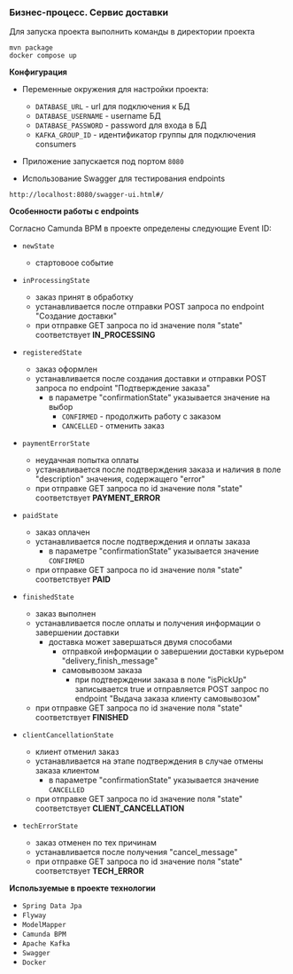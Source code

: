 ### Бизнес-процесс. Сервис доставки
Для запуска проекта выполнить команды в директории проекта
```
mvn package 
docker compose up
```

**Конфигурация**

- Переменные окружения для настройки проекта:
    - ```DATABASE_URL``` - url для подключения к БД
    - ```DATABASE_USERNAME``` - username БД
    - ```DATABASE_PASSWORD``` - password для входа в БД
    - ```KAFKA_GROUP_ID``` - идентификатор группы для подключения consumers

- Приложение запускается под портом ```8080```


- Использование Swagger для тестирования endpoints
```
http://localhost:8080/swagger-ui.html#/
```
**Особенности работы с endpoints**
 
Согласно Camunda BPM в проекте определены следующие Event ID:
- ```newState```
  - стартовоое событие
  
- ```inProcessingState```
  - заказ принят в обработку
  - устанавливается после отправки POST запроса по endpoint "Создание доставки"
  - при отправке GET запроса по id значение поля "state" соответствует **IN_PROCESSING**
  
- ```registeredState```
  - заказ оформлен
  - устанавливается после создания доставки и отправки POST запроса по endpoint "Подтверждение заказа"
    - в параметре "confirmationState" указывается значение на выбор
      - ```CONFIRMED```  - продолжить работу с заказом
      - ```CANCELLED``` - отменить заказ
  
- ```paymentErrorState```
  - неудачная попытка оплаты
  - устанавливается после подтверждения заказа и наличия в поле "description" значения, содержащего "error"
  - при отправке GET запроса по id значение поля "state" соответствует **PAYMENT_ERROR**
  
- ```paidState```
  - заказ оплачен
  - устанавливается после подтверждения и оплаты заказа
    - в параметре "confirmationState" указывается значение ```CONFIRMED```
  - при отправке GET запроса по id значение поля "state" соответствует **PAID**
  
- ```finishedState```
  - заказ выполнен
  - устанавливается после оплаты и получения информации о завершении доставки
    - доставка может завершаться двумя способами 
      - отправкой информации о завершении доставки курьером "delivery_finish_message"
      - самовывозом заказа 
        - при подтверждении заказа в поле "isPickUp" записывается true и отправляется POST запрос по endpoint "Выдача заказа клиенту самовывозом"
  - при отправке GET запроса по id значение поля "state" соответствует **FINISHED**
  
- ```clientCancellationState```
  - клиент отменил заказ
  - устанавливается на этапе подтверждения в случае отмены заказа клиентом
    - в параметре "confirmationState" указывается значение ```CANCELLED```
  - при отправке GET запроса по id значение поля "state" соответствует **CLIENT_CANCELLATION**
  
- ```techErrorState```
  - заказ отменен по тех причинам 
  - устанавливается после получения "cancel_message"
  - при отправке GET запроса по id значение поля "state" соответствует **TECH_ERROR**


**Используемые в проекте технологии**
- ```Spring Data Jpa```
- ```Flyway```
- ```ModelMapper```
- ```Camunda BPM```
- ```Apache Kafka```
- ```Swagger```
- ```Docker```
